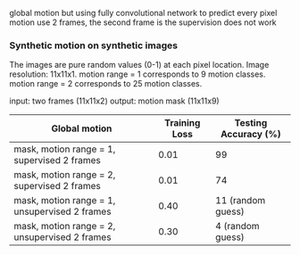 global motion but using fully convolutional network to predict every pixel motion
use 2 frames, the second frame is the supervision
does not work

### Synthetic motion on synthetic images
The images are pure random values (0-1) at each pixel location.
Image resolution: 11x11x1.
motion range = 1 corresponds to 9 motion classes.
motion range = 2 corresponds to 25 motion classes.

input: two frames (11x11x2)
output: motion mask (11x11x9)

| Global motion | Training Loss | Testing Accuracy (%) |
| ------------- | ----------- | ----------- |
| mask, motion range = 1, supervised 2 frames | 0.01 | 99 |
| mask, motion range = 2, supervised 2 frames | 0.01 | 74 |
| mask, motion range = 1, unsupervised 2 frames | 0.40 | 11 (random guess) |
| mask, motion range = 2, unsupervised 2 frames | 0.30 | 4 (random guess) |
